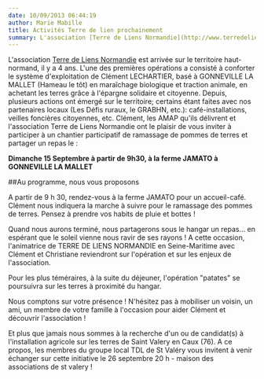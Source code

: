 ```yaml
---
date: 10/09/2013 06:44:19
author: Marie Mabille
title: Activités Terre de lien prochainement
summary: L'association [Terre de Liens Normandie](http://www.terredeliensnormandie.org/) est arrivée sur le territoire haut-normand, il y a 4 ans. L'une des premières opérations a consisté à conforter le système d'exploitation de Clément LECHARTIER, basé à GONNEVILLE LA MALLET (Hameau le tôt) en maraîchage biologique et traction animale, en achetant les terres grâce à l'épargne solidaire et citoyenne.
---
```


L'association [Terre de Liens Normandie](http://www.terredeliensnormandie.org/) est arrivée sur le territoire haut-normand, il y a 4 ans. L'une des premières opérations a consisté à conforter le système d'exploitation de Clément LECHARTIER, basé à GONNEVILLE LA MALLET (Hameau le tôt) en maraîchage biologique et traction animale, en achetant les terres grâce à l'épargne solidaire et citoyenne. Depuis, plusieurs actions ont émergé sur le territoire; certains étant faites avec nos partenaires locaux (Les Défis ruraux, le GRABHN, etc.): café-installations, veilles foncières citoyennes, etc. Clément, les AMAP qu'ils délivrent et l'association Terre de Liens Normandie ont le plaisir de vous inviter à participer à un chantier participatif de ramassage de pommes de terres et partager un repas le :

**Dimanche 15 Septembre à partir de 9h30, à la ferme JAMATO à GONNEVILLE LA MALLET**

##Au programme, nous vous proposons

A partir de 9 h 30, rendez-vous à la ferme JAMATO pour un accueil-café. Clément nous indiquera la marche à suivre pour le ramassage des pommes de terres. Pensez à prendre vos habits de pluie et bottes !

Quand nous aurons terminé, nous partagerons sous le hangar un repas... en espérant que le soleil vienne nous ravir de ses rayons ! A cette occasion, l'animatrice de TERRE DE LIENS NORMANDIE en Seine-Maritime avec Clément et Christiane reviendront sur l'opération et sur les enjeux de l'association.

Pour les plus téméraires, à la suite du déjeuner, l'opération "patates" se poursuivra sur les terres à proximité du hangar.

Nous comptons sur votre présence ! N'hésitez pas à mobiliser un voisin, un ami, un membre de votre famille à l'occasion pour aider Clément et découvrir l'association !

Et plus que jamais nous sommes à la recherche d'un ou de candidat(s) à l'installation agricole sur les terres de Saint Valery en Caux (76). A ce propos, les membres du groupe local TDL de St Valéry vous invitent à venir échanger sur cette initiative le 26 septembre 20 h - maison des associations de st valery !